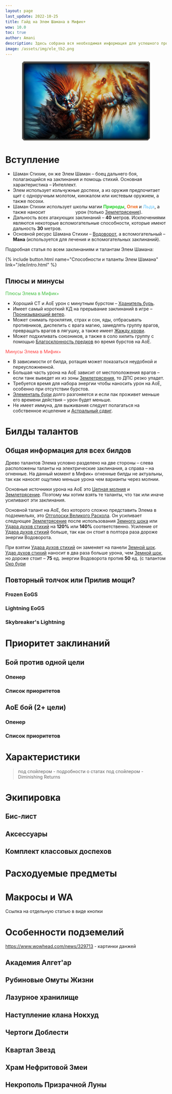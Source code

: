 ```yaml
---
layout: page
last_update: 2022-10-25
title: Гайд на Элем Шамана в Мифик+
wow: 10.0
toc: true
author: Amani
description: Здесь собрана вся необходимая информация для успешного прохождения эпохальных подземелий.
image: /assets/img/ele_tb2.png
---
```



<p align="center">
<img src="/assets/img/ele_tb2.png" width=400x> 
</p>

# Вступление

* Шаман Стихии, он же Элем Шаман – боец дальнего боя, полагающийся на заклинания и помощь стихий. Основная характеристика – Интеллект.
* Элем использует кольчужные доспехи, а из оружия предпочитает щит с одноручным молотом, кинжалом или кистевым оружием, а также посохи.
* Шаман Стихии использует школы магии <span style="color:#26d22b;font-size:1em;">**Природы**</span>, <span style="color:#f16f25;font-size:1em;">**Огня**</span> и <span style="color:#8fd5fe;font-size:1em;">**Льда**</span>, а также наносит <span style="color:#FFFFFF;font-size:1em;">**Физический**</span> урон (только [Землетрясение](https://ru.wowhead.com/spell=61882)).
* Дальность всех атакующих заклинаний – **40** метров. Исключениями являются некоторые вспомогательные способности, которые имеют дальность **30** метров.
* Основной ресурс Шамана Стихии – [Водоворот](https://ru.wowhead.com/spell=343725), а вспомогательный – **Мана** (используется для лечения и вспомогательных заклинаний).

Подробная статья по всем заклинаниям и талантам Элем Шамана:

<p></p>

{% include button.html name="Способности и таланты Элем Шамана" link="/ele/intro.html" %}  

<p></p>

## Плюсы и минусы 

<span style="color:#40bf40;font-size:1em;">Плюсы Элема в Мифик+</span>

* Хороший СТ и АоЕ урон с минутным бурстом – [Хранитель бурь](https://ru.wowhead.com/spell=191634).
* Имеет самый короткий КД на прерывание заклинаний в игре – [Пронизывающий ветер](https://ru.wowhead.com/spell=57994).
* Может снимать проклятия, страх и сон, яды, отбрасывать противников, диспелить с врага магию, замедлять группу врагов, превращать врагов в лягушку, а также имеет [Жажду крови](https://ru.wowhead.com/spell=2825).
* Может подхиливать союзников, а также в соло хилить группу с помощью [Благосклонность предков](https://ru.wowhead.com/spell=108281) во время бурстов на АоЕ.

<span style="color:#ff4040;font-size:1em;">Минусы Элема в Мифик+</span>
* В зависимости от билда, ротация может показаться неудобной и переусложненной.
* Большая часть урона на АоЕ зависит от местоположения врагов – если танк выведет их из зоны [Землетрясения](https://ru.wowhead.com/spell=61882), то ДПС резко упадет.
* Требуется время для набора энергии чтобы наносить урон на АоЕ, особенно при отсутствии бурстов.
* [Элементаль бури](https://ru.wowhead.com/spell=192249) долго разгоняется и если пак проживет меньше его времени действия – урон будет меньше.
* Не имеет иммуна, для выживания следует полагаться на собственное исцеление и [Астральный сдвиг](https://ru.wowhead.com/spell=108271).

# Билды талантов

## Общая информация для всех билдов

Древо талантов Элема условно разделено на две стороны – слева расположены таланты на электрические заклинания, а справа – на огненные. На данный момент в Мифик+ огненные билды не актуальны, так как наносят ощутимо меньше урона чем варианты через молнии.

Основные источники урона на АоЕ это [Цепная молния](https://ru.wowhead.com/spell=188443) и [Землетрясение](https://ru.wowhead.com/spell=61882). Поэтому мы хотим взять те таланты, что так или иначе усиливают эти заклинания.

Основной талант на АоЕ, без которого сложно представить Элема в подземельях, это [Отголоски Великого Раскола](https://ru.wowhead.com/spell=384087). Он усиливает следующее [Землетрясение](https://ru.wowhead.com/spell=61882) после использования [Земного шока](https://ru.wowhead.com/spell=8042) или [Удара духов стихий](https://ru.wowhead.com/spell=117014) на **120%** или **140%** соответственно. Усиление от [Удара духов стихий](https://ru.wowhead.com/spell=117014) больше, так как он стоит в полтора раза дороже энергии Водоворота.

При взятии [Удара духов стихий](https://ru.wowhead.com/spell=117014) он заменяет на панели [Земной шок](https://ru.wowhead.com/spell=8042). [Удар духов стихий](https://ru.wowhead.com/spell=117014) наносит в два раза больше урона, чем [Земной шок](https://ru.wowhead.com/spell=8042), но дороже стоит – **75** ед. энергии Водоворота против **50** ед. (с талантом [Око бури](https://ru.wowhead.com/spell=381708)

## Повторный толчок или Прилив мощи?

### Frozen EoGS
### Lightning EoGS
### Skybreaker's Lightning

# Приоритет заклинаний

## Бой против одной цели
### Опенер 
### Список приоритетов

## АоЕ бой (2+ цели)
### Опенер 
### Список приоритетов

# Характеристики

> под спойлером - подробности о статах
> под спойлером - Diminishing Returns

# Экипировка

## Бис-лист
## Аксессуары
## Комплект классовых доспехов

# Расходуемые предметы

# Макросы и WA 

Ссылка на отдельную статью в виде кнопки

# Особенности подземелий

https://www.wowhead.com/news/329713 - картинки данжей

## Академия Алгет'ар
## Рубиновые Омуты Жизни
## Лазурное хранилище
## Наступление клана Нокхуд
## Чертоги Доблести
## Квартал Звезд
## Храм Нефритовой Змеи
## Некрополь Призрачной Луны
